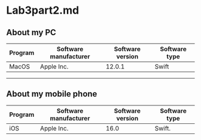 # Lab3part2.md

## About my PC
| Program | Software manufacturer | Software version | Software type |
| ------- | --------------------- | ---------------- | ------------- |
| MacOS   | Apple Inc.            |  12.0.1          | Swift         |

---
## About my mobile phone   
| Program | Software manufacturer | Software version | Software type |
| ------- | --------------------- | ---------------- | ------------- |
| iOS     | Apple Inc.            | 16.0             | Swift.        |   